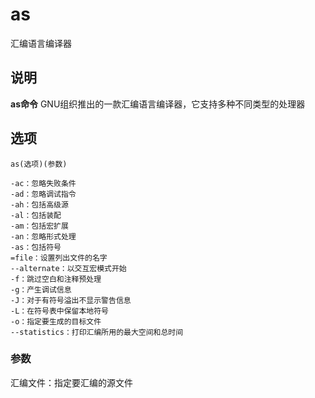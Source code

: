 as
===

汇编语言编译器

## 说明

**as命令** GNU组织推出的一款汇编语言编译器，它支持多种不同类型的处理器

## 选项

```
as(选项)(参数)
```

  

```
-ac：忽略失败条件
-ad：忽略调试指令
-ah：包括高级源
-al：包括装配
-am：包括宏扩展
-an：忽略形式处理
-as：包括符号
=file：设置列出文件的名字
--alternate：以交互宏模式开始
-f：跳过空白和注释预处理
-g：产生调试信息
-J：对于有符号溢出不显示警告信息
-L：在符号表中保留本地符号
-o：指定要生成的目标文件
--statistics：打印汇编所用的最大空间和总时间
```

### 参数  

汇编文件：指定要汇编的源文件


